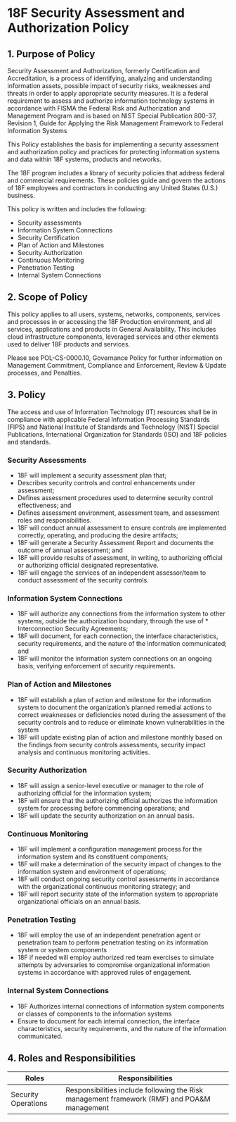 # 18F Security Assessment and Authorization Policy

## 1. Purpose of Policy
Security Assessment and Authorization, formerly Certification and Accreditation, is a process of identifying, analyzing and understanding information assets, possible impact of security risks, weaknesses and threats in order to apply appropriate security measures. It is a federal requirement to assess and authorize information technology systems in accordance with FISMA the Federal Risk and Authorization and Management Program and is based on NIST Special Publication 800-37, Revision 1, Guide for Applying the Risk Management Framework to Federal Information Systems

This Policy establishes the basis for implementing a security assessment and authorization policy and practices for protecting information systems and data within 18F systems, products and networks.

The 18F program includes a library of security policies that address federal and commercial requirements. These policies guide and govern the actions of 18F employees and contractors in conducting any United States (U.S.) business.

This policy is written and includes the following:
* Security assessments
* Information System Connections
* Security Certification
* Plan of Action and Milestones
* Security Authorization
* Continuous Monitoring
* Penetration Testing
* Internal System Connections

## 2. Scope of Policy
This policy applies to all users, systems, networks, components, services and processes in or accessing the 18F Production environment, and all services, applications and products in General Availability.  This includes cloud infrastructure components, leveraged services and other elements used to deliver 18F products and services.

Please see POL-CS-0000.10, Governance Policy for further information on Management Commitment, Compliance and Enforcement, Review & Update processes, and Penalties.

## 3. Policy
The access and use of Information Technology (IT) resources shall be in compliance with applicable Federal Information Processing Standards (FIPS) and National Institute of Standards and Technology (NIST) Special Publications, International Organization for Standards (ISO) and 18F policies and standards.

### Security Assessments
* 18F will implement a security assessment plan that;
 * Describes security controls and control enhancements under assessment;
 * Defines assessment procedures used to determine security control effectiveness; and
 * Defines assessment environment, assessment team, and assessment roles and responsibilities.
* 18F will conduct annual assessment to ensure controls are implemented correctly, operating, and producing the desire artifacts;
* 18F will generate a Security Assessment Report and documents the outcome of annual assessment; and
* 18F will provide results of assessment, in writing, to authorizing official or authorizing official designated representative.  
* 18F will engage the services of an independent assessor/team to conduct assessment of the security controls.   

### Information System Connections
* 18F will authorize any connections from the information system to other systems, outside the authorization boundary, through the use of * Interconnection Security Agreements;
* 18F will document, for each connection, the interface characteristics, security requirements, and the nature of the information communicated; and
* 18F will monitor the information system connections on an ongoing basis, verifying enforcement of security requirements.

### Plan of Action and Milestones
* 18F will establish a plan of action and milestone for the information system to document the organization’s planned remedial actions to correct weaknesses or deficiencies noted during the assessment of the security controls and to reduce or eliminate known vulnerabilities in the system
* 18F will update existing plan of action and milestone monthly based on the findings from security controls assessments, security impact analysis and continuous monitoring activities.  

### Security Authorization
* 18F will assign a senior-level executive or manager to the role of authorizing official for the information system;
* 18F will ensure that the authorizing official authorizes the information system for processing before commencing operations; and
* 18F will update the security authorization on an annual basis.

### Continuous Monitoring
* 18F will implement a configuration management process for the information system and its constituent components;
* 18F will make a determination of the security impact of changes to the information system and environment of operations;
* 18F will conduct ongoing security control assessments in accordance with the organizational continuous monitoring strategy; and
* 18F will report security state of the information system to appropriate organizational officials on an annual basis.

### Penetration Testing
* 18F will employ the use of an independent penetration agent or penetration team to perform penetration testing on its information system or system components
* 18F if needed will employ authorized red team exercises to simulate attempts by adversaries to compromise organizational information systems in accordance with approved rules of engagement.

### Internal System Connections
* 18F Authorizes internal connections of information system components or classes of components to the information systems
* Ensure to document for each internal connection, the interface characteristics, security requirements, and the nature of the information communicated.

## 4. Roles and Responsibilities
|Roles              | Responsibilities|
|-------------------|--------------------------|
|Security Operations| Responsibilities include following the Risk management framework (RMF) and POA&M management|
